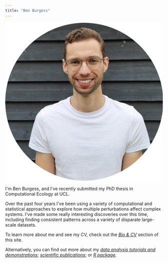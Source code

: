 ```yaml
---
title: "Ben Burgess"
---
```




![homepage_photo](https://github.com/benjburgess/benjburgess.github.io/blob/c31e9966cab1b930a97eb3b363b663658b6bdcab/assets/Screenshot_20211012-190225_Gallery2.jpg)  
  



I'm Ben Burgess, and I've recently submitted my PhD thesis in Computational Ecology at UCL.  
  
Over the past four years I've been using a variety of computational and 
statistical approaches to explore how multiple perturbations affect complex systems. 
I've made some really interesting discoveries over this time, including finding 
consistent patterns across a variety of disparate large-scale datasets.  
  

To learn more about me and see my CV, check out the [*Bio & CV*]() section of this site.  
  
Alternatively, you can find out more about my [*data analysis tutorials and demonstrations*](https://benjburgess.github.io/data/); 
[*scientific publications*](https://benjburgess.github.io/publications/); or [*R package*](https://benjburgess.github.io/multiplestressR/).